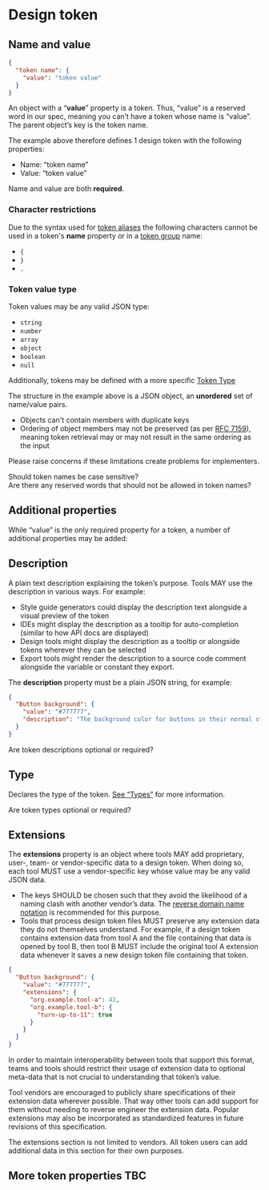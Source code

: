 # Design token

## Name and value

<aside class="example" title="Minimal file with single design token">

```json
{
  "token name": {
    "value": "token value"
  }
}
```

</aside>

An object with a “**value**” property is a token. Thus, “value” is a reserved word in our spec, meaning you can’t have a token whose name is “value”. The parent object’s key is the token name.

The example above therefore defines 1 design token with the following properties:

- Name: “token name”
- Value: “token value”

Name and value are both **required**.

### Character restrictions

Due to the syntax used for [token aliases](#aliases-references) the following characters cannot be used in a token's **name** property or in a [token group](#groups-0) name:

- `{`
- `}`
- `.`

### Token value type

Token values may be any valid JSON type:

- `string`
- `number`
- `array`
- `object`
- `boolean`
- `null`

Additionally, tokens may be defined with a more specific [Token Type](#types)

<div class="issue" data-number="55" title="Object vs Array">

The structure in the example above is a JSON object, an **unordered** set of name/value pairs.

- Objects can't contain members with duplicate keys
- Ordering of object members may not be preserved (as per [RFC 7159](https://tools.ietf.org/html/rfc7159#section-4)), meaning token retrieval may or may not result in the same ordering as the input

Please raise concerns if these limitations create problems for implementers.

</div>

<div class="issue" data-number="59" title="Token name case sensitivity">
  Should token names be case sensitive?
</div>

<div class="issue" data-number="61" title="Reserved words">
  Are there any reserved words that should not be allowed in token names?
</div>

## Additional properties

While “value” is the only required property for a token, a number of additional properties may be added:

## Description

A plain text description explaining the token’s purpose. Tools MAY use the description in various ways. For example:

- Style guide generators could display the description text alongside a visual preview of the token
- IDEs might display the description as a tooltip for auto-completion (similar to how API docs are displayed)
- Design tools might display the description as a tooltip or alongside tokens wherever they can be selected
- Export tools might render the description to a source code comment alongside the variable or constant they export.

The **description** property must be a plain JSON string, for example:

<aside class="example">

```json
{
  "Button background": {
    "value": "#777777",
    "description": "The background color for buttons in their normal state."
  }
}
```

</aside>

<div class="issue" data-number="62" title="Token descriptions optional or required">
  Are token descriptions optional or required?
</div>

## Type

Declares the type of the token. [See “Types”](#types) for more information.

<div class="issue" data-number="63" title="Token types optional or required">
  Are token types optional or required?
</div>

## Extensions

The **extensions** property is an object where tools MAY add proprietary, user-, team- or vendor-specific data to a design token. When doing so, each tool MUST use a vendor-specific key whose value may be any valid JSON data.

- The keys SHOULD be chosen such that they avoid the likelihood of a naming clash with another vendor’s data. The [reverse domain name notation](https://en.wikipedia.org/wiki/Reverse_domain_name_notation) is recommended for this purpose.
- Tools that process design token files MUST preserve any extension data they do not themselves understand. For example, if a design token contains extension data from tool A and the file containing that data is opened by tool B, then tool B MUST include the original tool A extension data whenever it saves a new design token file containing that token.

<aside class="example">

```json
{
  "Button background": {
    "value": "#777777",
    "extensions": {
      "org.example.tool-a": 42,
      "org.example.tool-b": {
        "turn-up-to-11": true
      }
    }
  }
}
```

</aside>

In order to maintain interoperability between tools that support this format, teams and tools should restrict their usage of extension data to optional meta-data that is not crucial to understanding that token’s value.

Tool vendors are encouraged to publicly share specifications of their extension data wherever possible. That way other tools can add support for them without needing to reverse engineer the extension data. Popular extensions may also be incorporated as standardized features in future revisions of this specification.

<p class="ednote" title="Extensions section">
  The extensions section is not limited to vendors. All token users can add additional data in this section for their own purposes.
</p>

## More token properties TBC
